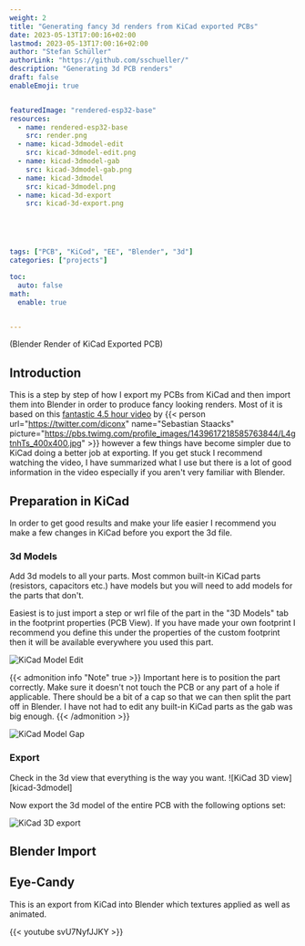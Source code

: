 ```yaml
---
weight: 2
title: "Generating fancy 3d renders from KiCad exported PCBs"
date: 2023-05-13T17:00:16+02:00
lastmod: 2023-05-13T17:00:16+02:00
author: "Stefan Schüller"
authorLink: "https://github.com/sschueller/"
description: "Generating 3d PCB renders"
draft: false
enableEmoji: true


featuredImage: "rendered-esp32-base"
resources:
  - name: rendered-esp32-base
    src: render.png
  - name: kicad-3dmodel-edit
    src: kicad-3dmodel-edit.png
  - name: kicad-3dmodel-gab
    src: kicad-3dmodel-gab.png
  - name: kicad-3dmodel
    src: kicad-3dmodel.png
  - name: kicad-3d-export
    src: kicad-3d-export.png





tags: ["PCB", "KiCod", "EE", "Blender", "3d"]
categories: ["projects"]

toc:
  auto: false
math:
  enable: true


---
```

(Blender Render of KiCad Exported PCB)


<!--more-->


## Introduction

This is a step by step of how I export my PCBs from KiCad and then import them into Blender in order to produce fancy looking renders. Most of it is based on this [fantastic 4.5 hour video](https://www.youtube.com/watch?v=1Pjr0xkuyhU) by {{< person url="https://twitter.com/diconx" name="Sebastian Staacks" picture="https://pbs.twimg.com/profile_images/1439617218585763844/L4gtnhTs_400x400.jpg" >}} however a few things have become simpler due to KiCad doing a better job at exporting. If you get stuck I recommend watching the video, I have summarized what I use but there is a lot of good information in the video especially if you aren't very familiar with Blender.

## Preparation in KiCad

In order to get good results and make your life easier I recommend you make a few changes in KiCad before you export the 3d file.

### 3d Models

Add 3d models to all your parts. Most common built-in KiCad parts (resistors, capacitors etc.) have models but you will need to add models for the parts that don't. 

Easiest is to just import a step or wrl file of the part in the "3D Models" tab in the footprint properties (PCB View). If you have made your own footprint I recommend you define this under the properties of the custom footprint then it will be available everywhere you used this part.

![KiCad Model Edit](kicad-3dmodel-edit)

{{< admonition info "Note" true >}}
Important here is to position the part correctly. Make sure it doesn't not touch the PCB or any part of a hole if applicable. There should be a bit of a cap so that we can then split the part off in Blender. I have not had to edit any built-in KiCad parts as the gab was big enough.
{{< /admonition >}}

![KiCad Model Gap](kicad-3dmodel-gab)

### Export
Check in the 3d view that everything is the way you want.
![KiCad 3D view][kicad-3dmodel]

Now export the 3d model of the entire PCB with the following options set:

![KiCad 3D export](kicad-3d-export)

## Blender Import




## Eye-Candy

This is an export from KiCad into Blender which textures applied as well as animated. 

{{< youtube svU7NyfJJKY >}}
